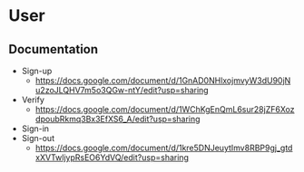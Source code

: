 # User
## Documentation
- Sign-up 
  - https://docs.google.com/document/d/1GnAD0NHlxojmvyW3dU90jNu2zoJLQHV7m5o3QGw-ntY/edit?usp=sharing
- Verify 
  - https://docs.google.com/document/d/1WChKgEnQmL6sur28jZF6XozdpoubRkmq3Bx3EfXS6_A/edit?usp=sharing
- Sign-in 
- Sign-out 
  - https://docs.google.com/document/d/1kre5DNJeuytImv8RBP9gj_gtdxXVTwljypRsEO6YdVQ/edit?usp=sharing
